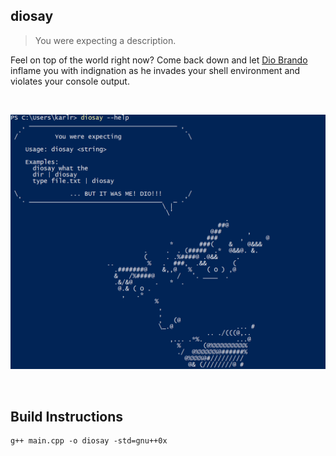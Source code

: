 ## diosay

> You were expecting a description.

Feel on top of the world right now? Come back down and let [Dio Brando]( https://en.wikipedia.org/wiki/Dio_Brando "Dio Brando") inflame you with indignation as he invades your shell environment and violates your console output.

<br />

![Sample](./pic/sample000.png)

<br />

## Build Instructions

```shell
g++ main.cpp -o diosay -std=gnu++0x
```
